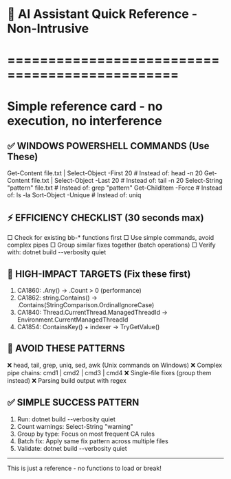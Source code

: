 # 🤖 AI Assistant Quick Reference - Non-Intrusive
# ===============================================
# Simple reference card - no execution, no interference

## ✅ WINDOWS POWERSHELL COMMANDS (Use These)
Get-Content file.txt | Select-Object -First 20    # Instead of: head -n 20
Get-Content file.txt | Select-Object -Last 20     # Instead of: tail -n 20
Select-String "pattern" file.txt                  # Instead of: grep "pattern"
Get-ChildItem -Force                               # Instead of: ls -la
Sort-Object -Unique                                # Instead of: uniq

## ⚡ EFFICIENCY CHECKLIST (30 seconds max)
□ Check for existing bb-* functions first
□ Use simple commands, avoid complex pipes
□ Group similar fixes together (batch operations)
□ Verify with: dotnet build --verbosity quiet

## 🎯 HIGH-IMPACT TARGETS (Fix these first)
1. CA1860: .Any() → .Count > 0 (performance)
2. CA1862: string.Contains() → .Contains(StringComparison.OrdinalIgnoreCase)
3. CA1840: Thread.CurrentThread.ManagedThreadId → Environment.CurrentManagedThreadId
4. CA1854: ContainsKey() + indexer → TryGetValue()

## 🚫 AVOID THESE PATTERNS
❌ head, tail, grep, uniq, sed, awk (Unix commands on Windows)
❌ Complex pipe chains: cmd1 | cmd2 | cmd3 | cmd4
❌ Single-file fixes (group them instead)
❌ Parsing build output with regex

## ✅ SIMPLE SUCCESS PATTERN
1. Run: dotnet build --verbosity quiet
2. Count warnings: Select-String "warning"
3. Group by type: Focus on most frequent CA rules
4. Batch fix: Apply same fix pattern across multiple files
5. Validate: dotnet build --verbosity quiet

---
This is just a reference - no functions to load or break!

